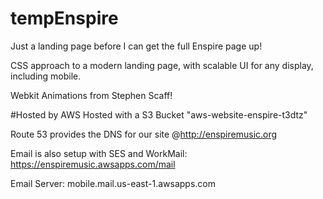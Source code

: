 # tempEnspire
Just a landing page before I can get the full Enspire page up!

CSS approach to a modern landing page, with scalable UI for any display, including mobile. 

Webkit Animations from Stephen Scaff!

#Hosted by AWS 
Hosted with a S3 Bucket "aws-website-enspire-t3dtz"

Route 53 provides the DNS for our site @http://enspiremusic.org 

Email is also setup with SES and WorkMail: https://enspiremusic.awsapps.com/mail

Email Server: mobile.mail.us-east-1.awsapps.com
